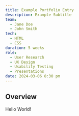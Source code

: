 ```yaml
---
title: Example Portfolio Entry
description: Example Subtitle
team:
  - Jane Doe
  - John Smith
tech:
  - HTML
  - CSS
duration: 5 weeks
role:
  - User Research
  - UX Design
  - Usability Testing
  - Presentations
date: 2024-03-06 8:30 pm
---
```

## Overview

Hello World!
